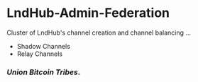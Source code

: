 # LndHub-Admin-Federation

Cluster of LndHub's channel creation and channel balancing ...

- Shadow Channels
- Relay Channels

### _Union Bitcoin Tribes_.
